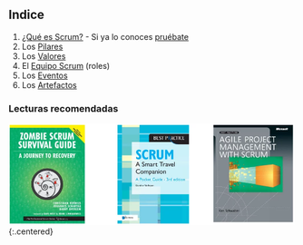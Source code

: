 ## Indice
1. [¿Qué es Scrum?](que-es) - Si ya lo conoces [pruébate](eventos/sprint-vacio)
1. Los [Pilares](pilares)
1. Los [Valores](valores)
1. El [Equipo Scrum](roles/scrum-team) (roles)
1. Los [Eventos](eventos/eventos)
1. Los [Artefactos](artefactos/artefactos)

### Lecturas recomendadas
![Lecturas recomendadas](/imgs/lecturas-scrum.webp){:.centered}
